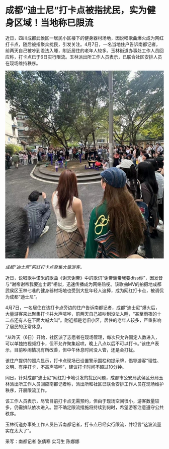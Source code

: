 # 成都“迪士尼”打卡点被指扰民，实为健身区域！当地称已限流

近日，四川成都武侯区一居民小区楼下的健身器材场地，因说唱歌曲爆火成为网红打卡点，随后被指聚众扰民，引发关注。4月7日，一名当地住户告诉南都记者，前两天自己被吵到没法入睡，附近居住的老年人较多。玉林街道办事处工作人员回应称，打卡点已于6日实行限流。玉林派出所工作人员表示，已联合社区安排人员在现场维持秩序。

![1a8f9ef62734af56383177934d6c48f8.jpg](https://raw.githubusercontent.com/qqhsx/qqnews_image/main/2024/04/07/成都“迪士尼”打卡点被指扰民，实为健身区域！当地称已限流/1a8f9ef62734af56383177934d6c48f8.jpg)

 _成都“迪士尼”网红打卡点聚集大量游客。_

近日，说唱歌手诺米的歌曲《谢天谢帝》中的歌词“谢帝谢帝我要diss你”，因发音与“谢帝谢帝我要迪士尼”相似，迅速传播成为网络热梗。该歌曲MV的拍摄地成都武侯区玉林七巷的健身器材场地也受到大批年轻人追捧，成为网红打卡点，被调侃为成都“迪士尼”。

4月7日，一名居住在该打卡点旁边的住户告诉南都记者，成都“迪士尼”爆火后，大量游客来此聚集打卡并大声喧哗，前两天自己被吵到没法入睡，“甚至雨夜的十二点还有人在下面大喊大叫”。附近都是老旧小区，居住的老年人较多，严重影响了居民的正常休息。

“从昨天（6日）开始，社区派了志愿者在现场管理，每次只允许固定人数进入，可以单独拍视频打卡，但不允许聚集起哄，晚上八点以后不可以打卡。”该住户表示，目前吵闹情况有所改善，但中午休息时间没人管，还是会打扰。

该住户提供的照片显示，打卡点现场已设置警示围栏和提示牌，倡导游客“理性、文明、有序打卡，不高声喧哗”，建议打卡时间不超过10分钟。

同日，针对成都“迪士尼”网红打卡地引发的扰民问题，成都市公安局武侯区分局玉林派出所工作人员回应南都记者称，派出所和社区已联合安排工作人员在现场维护秩序，开展限流工作。

该工作人员表示，尽管目前打卡点无需预约，但由于现场空间很小，游客数量较多，仍需排队依次进入。暂不确定限流措施将持续到何时，希望游客注意遵守公共秩序。

玉林街道办事处工作人员告诉南都记者，打卡点已经实行限流，并坦言“这波流量实在太大了”。

采写：南都记者 张倩寒 实习生 陈娜娜


